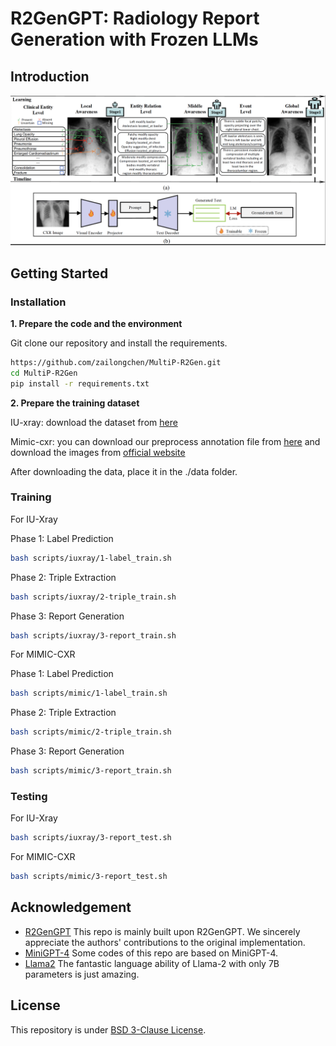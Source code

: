 # R2GenGPT: Radiology Report Generation with Frozen LLMs

## Introduction
![overview](https://github.com/zailongchen/MultiP-R2Gen/blob/main/images/frame.png?raw=true)

## Getting Started
### Installation

**1. Prepare the code and the environment**

Git clone our repository and install the requirements.

```bash
https://github.com/zailongchen/MultiP-R2Gen.git
cd MultiP-R2Gen
pip install -r requirements.txt
```


**2. Prepare the training dataset**

IU-xray: download the dataset from [here](https://drive.google.com/file/d/1c0BXEuDy8Cmm2jfN0YYGkQxFZd2ZIoLg/view)

Mimic-cxr: you can download our preprocess annotation file from [here](https://drive.google.com/file/d/14689ztodTtrQJYs--ihB_hgsPMMNHX-H/view?usp=sharing) and download the images from [official website](https://physionet.org/content/mimic-cxr-jpg/2.0.0/)

After downloading the data, place it in the ./data folder.

### Training

For IU-Xray

Phase 1: Label Prediction

```bash
bash scripts/iuxray/1-label_train.sh
```

Phase 2: Triple Extraction

```bash
bash scripts/iuxray/2-triple_train.sh
```

Phase 3: Report Generation

```bash
bash scripts/iuxray/3-report_train.sh
```

For MIMIC-CXR

Phase 1: Label Prediction

```bash
bash scripts/mimic/1-label_train.sh
```

Phase 2: Triple Extraction

```bash
bash scripts/mimic/2-triple_train.sh
```

Phase 3: Report Generation

```bash
bash scripts/mimic/3-report_train.sh
```

### Testing

For IU-Xray

```bash
bash scripts/iuxray/3-report_test.sh
```

For MIMIC-CXR

```bash
bash scripts/mimic/3-report_test.sh
```

## Acknowledgement

+ [R2GenGPT](https://github.com/wang-zhanyu/R2GenGPT) This repo is mainly built upon R2GenGPT. We sincerely appreciate the authors' contributions to the original implementation.
+ [MiniGPT-4](https://github.com/Vision-CAIR/MiniGPT-4) Some codes of this repo are based on MiniGPT-4.
+ [Llama2](https://github.com/facebookresearch/llama) The fantastic language ability of Llama-2 with only 7B parameters is just amazing.


## License
This repository is under [BSD 3-Clause License](LICENSE.md).
